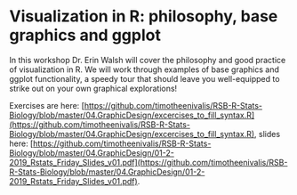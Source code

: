 # Visualization in R: philosophy, base graphics and ggplot

In this workshop Dr. Erin Walsh will cover the philosophy and good practice of visualization in R. We will work through examples of base graphics and ggplot functionality, a speedy tour that should leave you well-equipped to strike out on your own graphical explorations!

Exercises are here: [https://github.com/timotheenivalis/RSB-R-Stats-Biology/blob/master/04.GraphicDesign/excercises_to_fill_syntax.R](https://github.com/timotheenivalis/RSB-R-Stats-Biology/blob/master/04.GraphicDesign/excercises_to_fill_syntax.R), slides here: [https://github.com/timotheenivalis/RSB-R-Stats-Biology/blob/master/04.GraphicDesign/01-2-2019_Rstats_Friday_Slides_v01.pdf](https://github.com/timotheenivalis/RSB-R-Stats-Biology/blob/master/04.GraphicDesign/01-2-2019_Rstats_Friday_Slides_v01.pdf).
